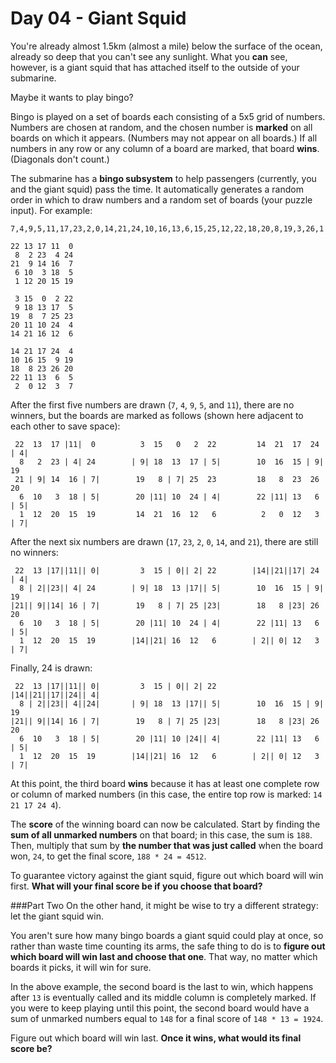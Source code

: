 # Day 04 - Giant Squid

You're already almost 1.5km (almost a mile) below the surface of the ocean, already so deep that you can't see 
any sunlight. What you **can** see, however, is a giant squid that has attached itself to the outside of your 
submarine.

Maybe it wants to play bingo?

Bingo is played on a set of boards each consisting of a 5x5 grid of numbers. Numbers are chosen at random, 
and the chosen number is **marked** on all boards on which it appears. (Numbers may not appear on all boards.) 
If all numbers in any row or any column of a board are marked, that board **wins**. (Diagonals don't count.)

The submarine has a **bingo subsystem** to help passengers (currently, you and the giant squid) pass the time. 
It automatically generates a random order in which to draw numbers and a random set of boards (your puzzle 
input). For example:
```
7,4,9,5,11,17,23,2,0,14,21,24,10,16,13,6,15,25,12,22,18,20,8,19,3,26,1

22 13 17 11  0
 8  2 23  4 24
21  9 14 16  7
 6 10  3 18  5
 1 12 20 15 19

 3 15  0  2 22
 9 18 13 17  5
19  8  7 25 23
20 11 10 24  4
14 21 16 12  6

14 21 17 24  4
10 16 15  9 19
18  8 23 26 20
22 11 13  6  5
 2  0 12  3  7
```

After the first five numbers are drawn (`7`, `4`, `9`, `5`, and `11`), there are no winners, but the boards are 
marked as follows (shown here adjacent to each other to save space):
```
 22  13  17 |11|  0          3  15   0   2  22         14  21  17  24 | 4|
  8   2  23 | 4| 24        | 9| 18  13  17 | 5|        10  16  15 | 9| 19
 21 | 9| 14  16 | 7|        19   8 | 7| 25  23         18   8  23  26  20
  6  10   3  18 | 5|        20 |11| 10  24 | 4|        22 |11| 13   6 | 5|
  1  12  20  15  19         14  21  16  12   6          2   0  12   3 | 7|
```

After the next six numbers are drawn (`17`, `23`, `2`, `0`, `14`, and `21`), there are still no winners:
```
 22  13 |17||11|| 0|         3  15 | 0|| 2| 22        |14||21||17| 24 | 4|
  8 | 2||23|| 4| 24        | 9| 18  13 |17|| 5|        10  16  15 | 9| 19
|21|| 9||14| 16 | 7|        19   8 | 7| 25 |23|        18   8 |23| 26  20
  6  10   3  18 | 5|        20 |11| 10  24 | 4|        22 |11| 13   6 | 5|
  1  12  20  15  19        |14||21| 16  12   6        | 2|| 0| 12   3 | 7|
```

Finally, 24 is drawn:
```
 22  13 |17||11|| 0|         3  15 | 0|| 2| 22        |14||21||17||24|| 4|
  8 | 2||23|| 4||24|       | 9| 18  13 |17|| 5|        10  16  15 | 9| 19
|21|| 9||14| 16 | 7|        19   8 | 7| 25 |23|        18   8 |23| 26  20
  6  10   3  18 | 5|        20 |11| 10 |24|| 4|        22 |11| 13   6 | 5|
  1  12  20  15  19        |14||21| 16  12   6        | 2|| 0| 12   3 | 7|
```

At this point, the third board **wins** because it has at least one complete row or column of 
marked numbers (in this case, the entire top row is marked: `14 21 17 24 4`).

The **score** of the winning board can now be calculated. Start by finding the **sum of all unmarked 
numbers** on that board; in this case, the sum is `188`. Then, multiply that sum by **the number 
that was just called** when the board won, `24`, to get the final score, `188 * 24 = 4512`.

To guarantee victory against the giant squid, figure out which board will win first. **What 
will your final score be if you choose that board?**

###Part Two
On the other hand, it might be wise to try a different strategy: let the giant squid win.

You aren't sure how many bingo boards a giant squid could play at once, so rather than waste time 
counting its arms, the safe thing to do is to **figure out which board will win last and choose 
that one**. That way, no matter which boards it picks, it will win for sure.

In the above example, the second board is the last to win, which happens after `13` is eventually 
called and its middle column is completely marked. If you were to keep playing until this point, 
the second board would have a sum of unmarked numbers equal to `148` for a final score of
`148 * 13 = 1924`.

Figure out which board will win last. **Once it wins, what would its final score be?**